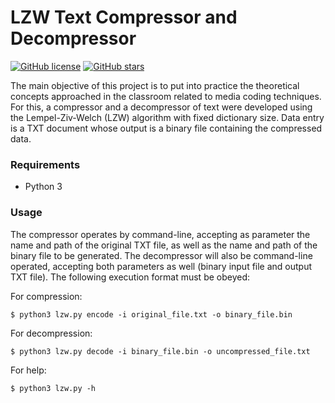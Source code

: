 # LZW Text Compressor and Decompressor
[![GitHub license](https://img.shields.io/github/license/amycardoso/LZW-Text-File-Compression)](https://github.com/amycardoso/LZW-Text-File-Compression/blob/master/LICENSE)
[![GitHub stars](https://img.shields.io/github/stars/amycardoso/LZW-Text-File-Compression)](https://github.com/amycardoso/LZW-Text-File-Compression/stargazers)

The main objective of this project is to put into practice the theoretical concepts approached in the classroom related to media coding techniques. For this, a compressor and a decompressor of text were developed using the Lempel-Ziv-Welch (LZW) algorithm with fixed dictionary size. 
Data entry is a TXT document whose output is a binary file containing the compressed data.

### Requirements
* Python 3

### Usage

The compressor operates by command-line, accepting as parameter the name and path of the original TXT file, as well as the name and path of the binary file to be generated. The decompressor will also be command-line operated, accepting both parameters as well (binary input file and output TXT file). The following execution format must be obeyed: 

For compression:

```
$ python3 lzw.py encode -i original_file.txt -o binary_file.bin

```
For decompression:
```
$ python3 lzw.py decode -i binary_file.bin -o uncompressed_file.txt

```
For help:
```
$ python3 lzw.py -h

```
